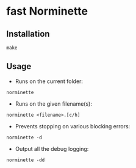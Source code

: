 # fast Norminette
## Installation
```
make
```
## Usage
* Runs on the current folder:
```
norminette
```
* Runs on the given filename(s):
```
norminette <filename>.[c/h]
```
* Prevents stopping on various blocking errors:
```
norminette -d
```
* Output all the debug logging:
```
norminette -dd
```